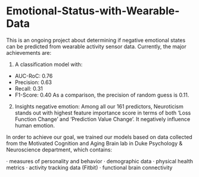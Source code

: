 # Emotional-Status-with-Wearable-Data
This is an ongoing project about determining if negative emotional states can be predicted from wearable activity sensor data.
Currently, the major achievements are:

1. A classification model with:
* AUC-RoC: 0.76
* Precision: 0.63
* Recall: 0.31
* F1-Score: 0.40
As a comparison, the precision of random guess is 0.11.

2. Insights negative emotion: Among all our 161 predictors, Neuroticism stands out with highest feature importance score in terms of both ‘Loss Function Change’ and ‘Prediction Value Change’. It negatively influence human emotion.

In order to achieve our goal, we trained our models based on data collected from the Motivated Cognition and Aging Brain lab in Duke Psychology & Neuroscience department, which contains:

· measures of personality and behavior
· demographic data
· physical health metrics
· activity tracking data (Fitbit)
· functional brain connectivity
